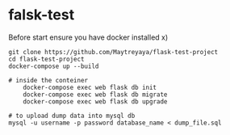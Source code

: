 # falsk-test

Before start ensure you have docker installed x)
~~~
git clone https://github.com/Maytreyaya/flask-test-project
cd flask-test-project
docker-compose up --build

# inside the conteiner
    docker-compose exec web flask db init
    docker-compose exec web flask db migrate
    docker-compose exec web flask db upgrade

# to upload dump data into mysql db
mysql -u username -p password database_name < dump_file.sql


~~~